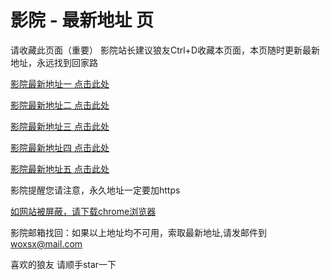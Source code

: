 # 影院 - 最新地址 页

请收藏此页面（重要）
影院站长建议狼友Ctrl+D收藏本页面，本页随时更新最新地址，永远找到回家路

[影院最新地址一 点击此处](https://5fmfp.top/) 

[影院最新地址二 点击此处](https://5tbqx.top/) 

[影院最新地址三 点击此处](https://5vsbd.top/) 

[影院最新地址四 点击此处](https://5tbqx.top/) 

[影院最新地址五 点击此处](https://5fmfp.top/) 

影院提醒您请注意，永久地址一定要加https

[如网站被屏蔽，请下载chrome浏览器](https://8xe23.com/chrome_93.0.4577.82.apk) 

影院邮箱找回：如果以上地址均不可用，索取最新地址,请发邮件到 woxsx@mail.com

喜欢的狼友 请顺手star一下
